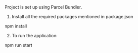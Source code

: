 Project is set up using Parcel Bundler.

1. Install all the required packages mentioned in package.json

npm install

2. To run the application

npm run start
